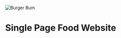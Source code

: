 ![Burger Bum](https://user-images.githubusercontent.com/12767962/118407937-11130f00-b651-11eb-8b2d-1187b3cb957d.png)
# Single Page Food Website
